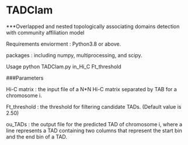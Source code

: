 # TADClam

***Overlapped and nested topologically associating domains detection with community affiliation model

Requirements
enviorment : Python3.8 or above.

packages : including numpy, multiprocessing, and scipy.

Usage
python TADClam.py in_Hi_C Ft_threshold

###Parameters

Hi-C matrix : the input file of a N*N Hi-C matrix separated by TAB for a chromosome i.

Ft_threshold : the threshold for filtering candidate TADs. (Default value is 2.50)

ou_TADs : the output file for the predicted TAD of chromosome i, where a line represents a TAD containing two columns that represent the start bin and the end bin of a TAD.
